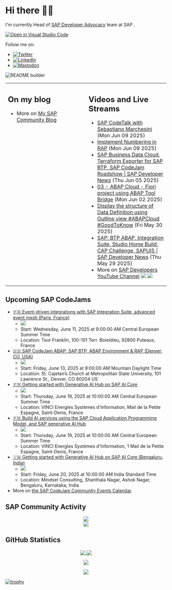 
# Hi there 👋🏼

I'm currently Head of [SAP Developer Advocacy](https://developers.sap.com/developer-advocates.html) team at SAP .

[![Open in Visual Studio Code](https://img.shields.io/badge/Made%20for-VSCode-1f425f.svg)](https://github.dev/jung-thomas/jung-thomas)

Follow me on:
- <a href="https://twitter.com/thomas_jung"><img alt="Twitter" src="https://img.shields.io/badge/thomas_jung-%231DA1F2.svg?style=for-the-badge&logo=Twitter&logoColor=white"/></a>
- <a href="https://www.linkedin.com/in/thomasjungsap/"><img alt="LinkedIn" src="https://img.shields.io/badge/linkedin-%230077B5.svg?style=for-the-badge&logo=linkedin&logoColor=white"/></a>
- <a rel="me" href="https://mastodon.cloud/@thomas_jung"><img alt="Mastodon" src="https://img.shields.io/mastodon/follow/109262551990174478?domain=https%3A%2F%2Fmastodon.cloud%2F&style=social"/></a>

![README builder](https://github.com/jung-thomas/jung-thomas/workflows/README%20builder/badge.svg)

<table><tr><td valign="top" width="50%">
 
## On my blog
- More on [My SAP Community Blog](https://community.sap.com/t5/user/viewprofilepage/user-id/139)
</td>
  
<td valign="top" width="50%">
  
## Videos and Live Streams
- [SAP CodeTalk with Sebastiano Marchesini](https://www.youtube.com/watch?v=VFbBN8KHH1A) (Mon Jun 09 2025)
- [Implement Numbering in RAP](https://www.youtube.com/watch?v=fmUY-nW9GLE) (Mon Jun 09 2025)
- [SAP Business Data Cloud, Terraform Exporter for SAP BTP, SAP CodeJam Roadshow | SAP Developer News](https://www.youtube.com/watch?v=XLj5qgN7i8s) (Thu Jun 05 2025)
- [03 - ABAP Cloud - Fiori project using ABAP Tool Bridge](https://www.youtube.com/watch?v=vwcTSPH84GY) (Mon Jun 02 2025)
- [Display the structure of Data Definition using Outline view #ABAPCloud #GoodToKnow](https://www.youtube.com/watch?v=q8WYkzBf0qs) (Fri May 30 2025)
- [SAP: BTP ABAP, Integration Suite, Studio Home Build, CAP Challenge, SAPUI5 | SAP Developer News](https://www.youtube.com/watch?v=q73gDfWwp-c) (Thu May 29 2025)
- More on [SAP Developers YouTube Channel](https://www.youtube.com/channel/UCNfmelKDrvRmjYwSi9yvrMg) ![](https://img.shields.io/youtube/channel/views/UCNfmelKDrvRmjYwSi9yvrMg) ![](https://img.shields.io/youtube/channel/subscribers/UCNfmelKDrvRmjYwSi9yvrMg)
</td></tr></table>

## Upcoming SAP CodeJams
- [🇫🇷 Event-driven integrations with SAP Integration Suite, advanced event mesh (Paris, France)](https://community.sap.com/t5/sap-codejam/event-driven-integrations-with-sap-integration-suite-advanced-event-mesh/ev-p/14040622)
  - <img src="https://community.sap.com/t5/image/serverpage/image-id/105415i052CC3F6FF50A0FC/image-size/thumb?v=v2&px=150" />
  - Start: Wednesday, June 11, 2025 at 9:00:00 AM Central European Summer Time
  - Location: Tour Franklin, 100-101 Terr. Boieldieu, 92800 Puteaux, France
- [🇺🇸 SAP CodeJam ABAP: SAP BTP, ABAP Environment & RAP (Denver, CO, USA)](https://community.sap.com/t5/sap-codejam/sap-codejam-abap-sap-btp-abap-environment-amp-rap-denver-co-usa/ev-p/14111766)
  - <img src="https://community.sap.com/t5/image/serverpage/image-id/266002i705F00B81BD0C90D/image-size/thumb?v=v2&px=150" />
  - Start: Friday, June 13, 2025 at 9:00:00 AM Mountain Daylight Time
  - Location: St. Cajetan’s Church at Metropolitan State University, 101 Lawrence St., Denver, CO 80204 US`
- [🇫🇷 Getting started with Generative AI Hub on SAP AI Core](https://community.sap.com/t5/sap-codejam/getting-started-with-generative-ai-hub-on-sap-ai-core/ev-p/14077772)
  - <img src="https://community.sap.com/t5/image/serverpage/image-id/251497i8F93C2EC8BB390BA/image-size/thumb?v=v2&px=150" />
  - Start: Thursday, June 19, 2025 at 10:00:00 AM Central European Summer Time
  - Location: VINCI Energies Systèmes d'Information, Mail de la Petite Espagne, Saint-Denis, France
- [🇫🇷 Build AI services using the SAP Cloud Application Programming Model, and SAP generative AI Hub](https://community.sap.com/t5/sap-codejam/build-ai-services-using-the-sap-cloud-application-programming-model-and-sap/ev-p/14077763)
  - <img src="https://community.sap.com/t5/image/serverpage/image-id/251492i582D12D025297DBB/image-size/thumb?v=v2&px=150" />
  - Start: Thursday, June 19, 2025 at 10:00:00 AM Central European Summer Time
  - Location: VINCI Energies Systèmes d'Information, 1 Mail de la Petite Espagne, Saint-Denis, France
- [🇮🇳 Getting started with Generative AI Hub on SAP AI Core (Bengaluru, India)](https://community.sap.com/t5/sap-codejam/getting-started-with-generative-ai-hub-on-sap-ai-core-bengaluru-india/ev-p/14107897)
  - <img src="https://community.sap.com/t5/image/serverpage/image-id/264291iF67BE0445F71F05F/image-size/thumb?v=v2&px=150" />
  - Start: Friday, June 20, 2025 at 10:00:00 AM India Standard Time
  - Location: Mindset Consulting, Shanthala Nagar, Ashok Nagar, Bengaluru, Karnataka, India
- More on [the SAP CodeJam Community Events Calendar](https://groups.community.sap.com/t5/sap-codejam/eb-p/codejam-events)

## SAP Community Activity
<p align = "center">
<a href="https://community.sap.com/t5/user/viewprofilepage/user-id/139">
  <img align="center" src="https://devrel-tools-prod-scn-badges-srv.cfapps.eu10.hana.ondemand.com/activity/139" />
</a>
</br>
<a href="https://community.sap.com/t5/user/viewprofilepage/user-id/139">
  <img align="center" src="https://devrel-tools-prod-scn-badges-srv.cfapps.eu10.hana.ondemand.com/showcaseBadges/139/1570/674/384/900/390" />
</a>
</p>

## GitHub Statistics
<p align = "center">
<a href="https://github.com/anuraghazra/github-readme-stats">
  <img align="center" src="https://github-readme-stats.vercel.app/api?username=jung-thomas&count_private=true&show_icons=true&theme=dark&line_height=27" />
</a>
<a href="https://github.com/anuraghazra/github-readme-stats">
  <img align="center" src="https://github-readme-stats.vercel.app/api/top-langs/?username=jung-thomas&show_icons=true&theme=dark" />
</a>
</p>

<p align = "center">
 <img  src="https://github-readme-streak-stats.herokuapp.com/?user=jung-thomas&show_icons=true&locale=en&layout=compact&theme=dark&line_height=0" />
</p> 

<p align = "center">
 <img src="https://activity-graph.herokuapp.com/graph?username=jung-thomas&theme=redical">
</p> 

[![trophy](https://github-profile-trophy.vercel.app/?username=jung-thomas&theme=onedark)](https://github.com/ryo-ma/github-profile-trophy)


